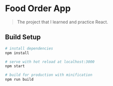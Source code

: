# Food Order App
> The project that I learned and practice React.

## Build Setup

``` bash
# install dependencies
npm install

# serve with hot reload at localhost:3000
npm start

# build for production with minification
npm run build
```
